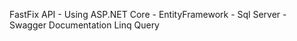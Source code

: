 FastFix API - Using
ASP.NET Core -
EntityFramework - 
Sql Server - 
Swagger Documentation
Linq Query
